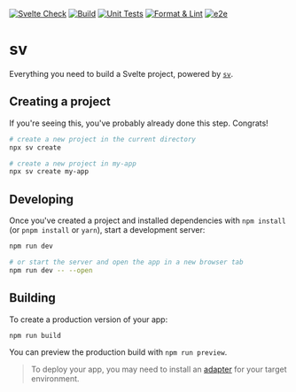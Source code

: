 [![Svelte Check](https://github.com/tsaxking/sveltekit-template/actions/workflows/testing-svelte-check.yml/badge.svg)](https://github.com/tsaxking/sveltekit-template/actions/workflows/testing-svelte-check.yml) [![Build](https://github.com/tsaxking/sveltekit-template/actions/workflows/testing-build.yml/badge.svg)](https://github.com/tsaxking/sveltekit-template/actions/workflows/testing-build.yml) [![Unit Tests](https://github.com/tsaxking/sveltekit-template/actions/workflows/testing-unit.yml/badge.svg)](https://github.com/tsaxking/sveltekit-template/actions/workflows/testing-unit.yml) [![Format & Lint](https://github.com/tsaxking/sveltekit-template/actions/workflows/code-formatter.yml/badge.svg)](https://github.com/tsaxking/sveltekit-template/actions/workflows/code-formatter.yml) [![e2e](https://github.com/tsaxking/sveltekit-template/actions/workflows/testing-e2e.yml/badge.svg)](https://github.com/tsaxking/sveltekit-template/actions/workflows/testing-e2e.yml)

# sv

Everything you need to build a Svelte project, powered by [`sv`](https://github.com/sveltejs/cli).

## Creating a project

If you're seeing this, you've probably already done this step. Congrats!

```bash
# create a new project in the current directory
npx sv create

# create a new project in my-app
npx sv create my-app
```

## Developing

Once you've created a project and installed dependencies with `npm install` (or `pnpm install` or `yarn`), start a development server:

```bash
npm run dev

# or start the server and open the app in a new browser tab
npm run dev -- --open
```

## Building

To create a production version of your app:

```bash
npm run build
```

You can preview the production build with `npm run preview`.

> To deploy your app, you may need to install an [adapter](https://svelte.dev/docs/kit/adapters) for your target environment.

